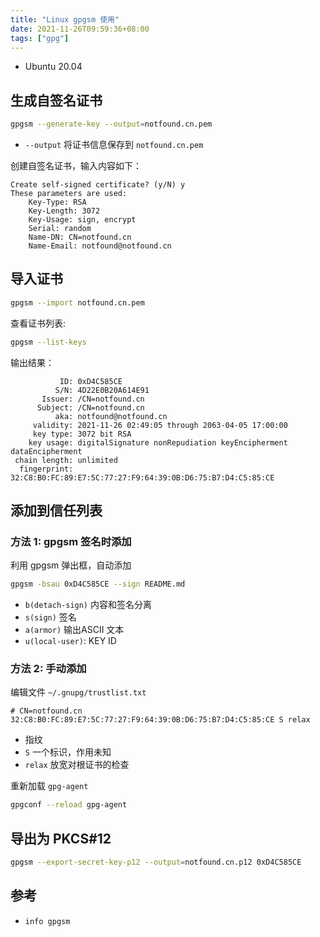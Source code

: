 ```yaml
---
title: "Linux gpgsm 使用"
date: 2021-11-26T09:59:36+08:00
tags: ["gpg"]
---
```


- Ubuntu 20.04

## 生成自签名证书

```bash
gpgsm --generate-key --output=notfound.cn.pem
```
- `--output` 将证书信息保存到 `notfound.cn.pem`

创建自签名证书，输入内容如下：

```text
Create self-signed certificate? (y/N) y
These parameters are used:
    Key-Type: RSA
    Key-Length: 3072
    Key-Usage: sign, encrypt
    Serial: random
    Name-DN: CN=notfound.cn
    Name-Email: notfound@notfound.cn
```

## 导入证书

```bash
gpgsm --import notfound.cn.pem
```

查看证书列表:

```bash
gpgsm --list-keys
```

输出结果：

```text
           ID: 0xD4C585CE
          S/N: 4D22E0B20A614E91
       Issuer: /CN=notfound.cn
      Subject: /CN=notfound.cn
          aka: notfound@notfound.cn
     validity: 2021-11-26 02:49:05 through 2063-04-05 17:00:00
     key type: 3072 bit RSA
    key usage: digitalSignature nonRepudiation keyEncipherment dataEncipherment
 chain length: unlimited
  fingerprint: 32:C8:B0:FC:89:E7:5C:77:27:F9:64:39:0B:D6:75:B7:D4:C5:85:CE
```

## 添加到信任列表

### 方法 1: gpgsm 签名时添加

利用 gpgsm 弹出框，自动添加

```bash
gpgsm -bsau 0xD4C585CE --sign README.md
```
- `b(detach-sign)` 内容和签名分离
- `s(sign)` 签名
- `a(armor)` 输出ASCII 文本
- `u(local-user)`: KEY ID

### 方法 2: 手动添加

编辑文件 `~/.gnupg/trustlist.txt`

```text
# CN=notfound.cn
32:C8:B0:FC:89:E7:5C:77:27:F9:64:39:0B:D6:75:B7:D4:C5:85:CE S relax
```
- 指纹
- `S` 一个标识，作用未知
- `relax` 放宽对根证书的检查

重新加载 `gpg-agent`

```bash
gpgconf --reload gpg-agent
```

## 导出为 PKCS#12

```bash
gpgsm --export-secret-key-p12 --output=notfound.cn.p12 0xD4C585CE
```

## 参考

- `info gpgsm`
